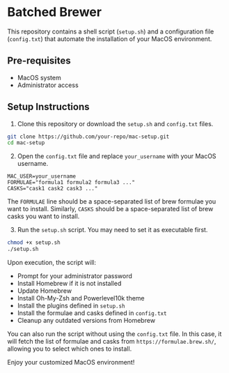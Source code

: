 # Batched Brewer

This repository contains a shell script (`setup.sh`) and a configuration file (`config.txt`) that automate the installation of your MacOS environment.

## Pre-requisites

- MacOS system
- Administrator access

## Setup Instructions

1. Clone this repository or download the `setup.sh` and `config.txt` files.
   
```bash
git clone https://github.com/your-repo/mac-setup.git
cd mac-setup
```


2. Open the `config.txt` file and replace `your_username` with your MacOS username.

```plaintext
MAC_USER=your_username
FORMULAE="formula1 formula2 formula3 ..."
CASKS="cask1 cask2 cask3 ..."
```
The `FORMULAE` line should be a space-separated list of brew formulae you want to install. Similarly, `CASKS` should be a space-separated list of brew casks you want to install.

3. Run the `setup.sh` script. You may need to set it as executable first.

```bash
chmod +x setup.sh
./setup.sh
```

Upon execution, the script will:

- Prompt for your administrator password
- Install Homebrew if it is not installed
- Update Homebrew
- Install Oh-My-Zsh and Powerlevel10k theme
- Install the plugins defined in `setup.sh`
- Install the formulae and casks defined in `config.txt`
- Cleanup any outdated versions from Homebrew

You can also run the script without using the `config.txt` file. In this case, it will fetch the list of formulae and casks from `https://formulae.brew.sh/`, allowing you to select which ones to install.

Enjoy your customized MacOS environment!
